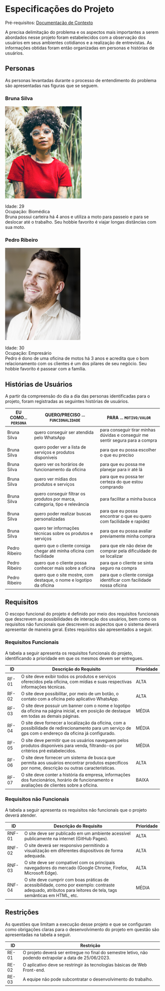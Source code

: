 # Especificações do Projeto

<span>Pré-requisitos: <a href="1-Documentação de Contexto.md"> Documentação de Contexto</a></span>

A precisa delimitação do problema e os aspectos mais importantes a serem abordados nesse projeto foram estabelecidos com a observação dos usuários em seus ambientes cotidianos e a realização de entrevistas. As informações obtidas foram então organizadas em personas e histórias de usuários.

## Personas

As personas levantadas durante o processo de entendimento do problema são apresentadas nas figuras que se seguem.

### Bruna Silva

<img height="300px" src="https://github.com/ICEI-PUC-Minas-PMV-ADS/pmv-ads-2023-1-e1-proj-web-t2-grupo-2-paiva-moto-pecas/blob/main/docs/img/Persona%201.jpg" />

Idade: 29 <br>
Ocupação: Biomédica <br>
Bruna possui carteira há 4 anos e utiliza a moto para passeio e para se deslocar até o trabalho. Seu hobbie favorito é viajar longas distâncias com sua moto.

### Pedro Ribeiro

<img height="300px" src="https://github.com/ICEI-PUC-Minas-PMV-ADS/pmv-ads-2023-1-e1-proj-web-t2-grupo-2-paiva-moto-pecas/blob/main/docs/img/Persona%202.jpg" />

Idade: 30 <br>
Ocupação: Empresário <br>
Pedro é dono de uma oficina de motos há 3 anos e acredita que o bom relacionamento com os clientes é um dos pilares de seu negócio. Seu hobbie favorito é passear com a família.

## Histórias de Usuários

A partir da compreensão do dia a dia das personas identificadas para o projeto, foram registradas as seguintes histórias de usuários.

|EU COMO... `PERSONA`| QUERO/PRECISO ... `FUNCIONALIDADE` |PARA ... `MOTIVO/VALOR`                 |
|--------------------|------------------------------------|----------------------------------------|
| Bruna Silva | quero conseguir ser atendida pelo WhatsApp | para conseguir tirar minhas dúvidas e conseguir me sentir segura para a compra |
| Bruna Silva | quero poder ver a lista de serviços e produtos disponíveis | para que eu possa escolher o que eu preciso |
| Bruna Silva | quero ver os horários de funcionamento da oficina | para que eu possa me planejar para ir até lá |
| Bruna Silva | quero ver mídias dos produtos e serviços | para que eu possa ter certeza do que estou comprando |
| Bruna Silva | quero conseguir filtrar os produtos por marca, categoria, tipo e relevância | para facilitar a minha busca |
| Bruna Silva | quero poder realizar buscas personalizadas | para que eu possa encontrar o que eu quero com facilidade e rapidez |
| Bruna Silva | quero ter informações técnicas sobre os produtos e serviços | para que eu possa avaliar previamente minha compra |
| Pedro Ribeiro | quero que o cliente consiga chegar até minha oficina com facilidade | para que ele não deixe de comprar pela dificuldade de se localizar |
| Pedro Ribeiro | quero que o cliente possa conhecer mais sobre a oficina | para que o cliente se sinta seguro na compra |
| Pedro Ribeiro | quero que o site mostre, com destaque, o nome e logotipo da oficina | para que o cliente consiga identificar com facilidade nossa oficina |

## Requisitos

O escopo funcional do projeto é definido por meio dos requisitos funcionais que descrevem as possibilidades de interação dos usuários, bem como os requisitos não funcionais que descrevem os aspectos que o sistema deverá apresentar de maneira geral. Estes requisitos são apresentados a seguir.

### Requisitos Funcionais

A tabela a seguir apresenta os requisitos funcionais do projeto, identificando a prioridade em que os mesmos devem ser entregues.

|ID    | Descrição do Requisito  | Prioridade |
|------|-----------------------------------------|----|
|RF-01| O site deve exibir todos os produtos e serviços oferecidos pela oficina, com mídias e suas respectivas informações técnicas. | ALTA | 
|RF-02| O site deve possibilitar, por meio de um botão, o contato com a oficina pelo aplicativo WhatsApp. | ALTA | 
|RF-03| O site deve possuir um banner com o nome e logotipo da oficina na página inicial, e em posição de destaque em todas as demais páginas. | MÉDIA |
|RF-04| O site deve fornecer a localização da oficina, com a possibilidade de redirecionamento para um serviço de gps com o endereço da oficina já configurado. | MÉDIA |
|RF-05| O site deve permitir que os usuários naveguem pelos produtos disponíveis para venda, filtrando-os por critérios pré estabelecidos. | MÉDIA |
|RF-06| O site deve fornecer um sistema de busca que permita aos usuários encontrar produtos específicos por nome, descrição ou outras características. | ALTA |
|RF-07| O site deve conter a história da empresa, informações dos funcionários, horário de funcionamento e avaliações de clientes sobre a oficina. | BAIXA |


### Requisitos não Funcionais

A tabela a seguir apresenta os requisitos não funcionais que o projeto deverá atender.

|ID     | Descrição do Requisito  |Prioridade |
|-------|-------------------------|-----------|
|RNF-01| O site deve ser publicado em um ambiente acessível publicamente na internet (GitHub Pages). | ALTA | 
|RNF-02| O site deverá ser responsivo permitindo a visualização em diferentes dispositivos de forma adequada. | ALTA | 
|RNF-03| O site deve ser compatível com os principais navegadores do mercado (Google Chrome, Firefox, Microsoft Edge). | ALTA | 
|RNF-04| O site deve cumprir com boas práticas de acessibilidade, como por exemplo: contraste adequado, atributos para leitores de tela, tags semânticas em HTML, etc. | MÉDIA | 

## Restrições

As questões que limitam a execução desse projeto e que se configuram como obrigações claras para o desenvolvimento do projeto em questão são apresentadas na tabela a seguir.

|ID| Restrição                                             |
|--|-------------------------------------------------------|
|RE-01| O projeto deverá ser entregue no final do semestre letivo, não podendo extrapolar a data de 25/06/2023. |
|RE-02| O aplicativo deve se restringir às tecnologias básicas de Web Front-end. |
|RE-03| A equipe não pode subcontratar o desenvolvimento do trabalho. |
